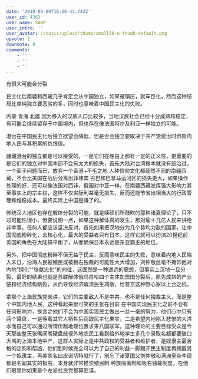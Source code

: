 ```yaml
---
date: '2018-05-09T16:56:43.742Z'
user_id: 4362
user_name: SANP
user_intro: ''
user_avatar: /static/upload/thumb/small50-u-thumb-default.png
upvote: 2
downvote: 0
comments:
    - ''
    - ''
    - ''
---
```


有很大可能会分裂

民主化后南疆和西藏几乎肯定会从中国独立，如果被镇压，就车臣化，然而这种结局比单纯独立要恶劣的多，同时也意味着中国民主化的失败。

内蒙 青海 北疆 因为移入的汉族人口比较多，当地汉族社会已经十分成熟和稳定，有可能会继续留存于中国境内，但也存在像法国阿尔及利亚一样独立的可能。

港台在中国民主化后独立欲望会降低，但是否会独立要取决于共产党统治时绑架内地人民与其积累的仇恨值。

疆藏港台的独立都是可以接受的，一是它们在理由上都有一定的正义性，更重要的是它们的独立对中国本部不会有太大的损失，首先大陆对台湾根本就没有统治过，一个面子问题而已，放弃一个香港+不毛之地 人种信仰文化都截然不同的南疆西藏，不会比美国在战后分离出菲律宾 古巴和巴拿马运河区的损失更大，如果操作 处理的好，还可以像法国对西非，俄国对中亚一样，在南疆西藏发挥强大影响力甚至事实上的宗主权，这样不仅实际利益毫无损失，反而还能节省出相当大的行政管理和维稳成本。最终实际上中国是赚了的。

传统汉人地区也存在解体分裂的可能，就是姨硕们所鼓吹的那种诸夏理论了，只不过可能性很小，但要说明一点，如果这种解体真的发生，那对瑜十几亿人民来讲绝非幸事。任何人都应该坚决反对，首先如果把汉地分为几个势均力敌的国家，让中国彻底粉碎化，去核心化，最大的受益者只有日本，这样它就可以扮演20世纪前英国的角色在大陆搞平衡了，从而确保日本永远是东亚霸主的地位。

另外，把中国彻底粉碎不但无益于民主，反而意味民主的失败，意味着内地人民陷入末日，沿海人民被殖民或被极右独裁的可能性大大增加，刘仲敬丝毫不掩饰他对内地“绿化”“张献忠化”的向往，这固然是一种遥远的臆想，但事实上汉地一旦分裂，最好的结果也就是苏联解体俄乌白哈四个主体加盟国分裂后，原先成熟的产业链和经济结构断裂，从而导致经济崩溃民生凋敝，给普京这种野心家以上台之机。

拿那个上海民族党来讲，它们的主要敌人不是中共，也不是任何独裁主义，而是整个中国内地人民，这种看起来很可笑的主张在目前 在中国实现民主化之前不会有任何影响力，换言之他们不会为中国实现民主做出一丝一毫的努力<span style="">，他们心中只有两个算盘，一是</span>等着其它人牺牲后窃取民主化果实，二是希望<span style="">内地陷入悲惨的大洪水而自己可以通过所谓优越地理位置求来八国联军，这种理论的主要目标受众是今天那些整天张嘴闭嘴硬盘歧视外地农民工看到给外地学生多几个录取名额都要破口大骂的上海本地中产，这群人实际上是中共政权的受益者和维护者，是奴隶主最合格的走狗和帮凶，他们到时候完全可以为了自己的利益一脚踢开民主制度再拥戴另一个奴隶主，再美其名曰皮诺切特就行了，别忘了诸夏国父刘仲敬和满洲皇帝李硕都是名副其实的极右，本身就非常推崇殖民制 种族隔离制和极右独裁制度，在他们眼里你如果是个左派社民党都算匪谍。</span>

<span style=""><br></span>
